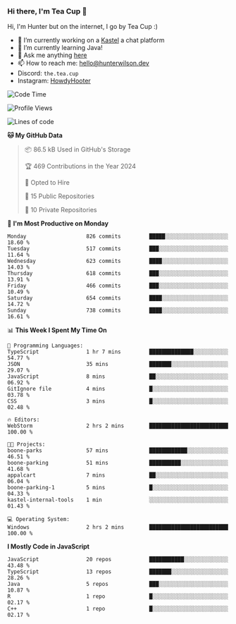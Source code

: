 ### Hi there, I'm Tea Cup 👋 

Hi, I'm Hunter but on the internet, I go by Tea Cup :)

- 🔭 I’m currently working on a [Kastel](https://github.com/KastelApp) a chat platform
- 🌱 I’m currently learning Java!
- 💬 Ask me anything [here](https://github.com/TheTeaCup/TheTeaCup/issues)
- 📫 How to reach me: [hello@hunterwilson.dev](mailto:hello@hunterwilson.dev)
- Discord: `the.tea.cup`
- Instagram: [HowdyHooter](https://instagram.com/HowdyHooter)

<!--START_SECTION:waka-->
![Code Time](http://img.shields.io/badge/Code%20Time-580%20hrs%209%20mins-blue)

![Profile Views](http://img.shields.io/badge/Profile%20Views-7-blue)

![Lines of code](https://img.shields.io/badge/From%20Hello%20World%20I%27ve%20Written-1.5%20million%20lines%20of%20code-blue)

**🐱 My GitHub Data** 

> 📦 86.5 kB Used in GitHub's Storage 
 > 
> 🏆 469 Contributions in the Year 2024
 > 
> 💼 Opted to Hire
 > 
> 📜 15 Public Repositories 
 > 
> 🔑 10 Private Repositories 
 > 
📅 **I'm Most Productive on Monday** 

```text
Monday                   826 commits         █████░░░░░░░░░░░░░░░░░░░░   18.60 % 
Tuesday                  517 commits         ███░░░░░░░░░░░░░░░░░░░░░░   11.64 % 
Wednesday                623 commits         ████░░░░░░░░░░░░░░░░░░░░░   14.03 % 
Thursday                 618 commits         ███░░░░░░░░░░░░░░░░░░░░░░   13.91 % 
Friday                   466 commits         ███░░░░░░░░░░░░░░░░░░░░░░   10.49 % 
Saturday                 654 commits         ████░░░░░░░░░░░░░░░░░░░░░   14.72 % 
Sunday                   738 commits         ████░░░░░░░░░░░░░░░░░░░░░   16.61 % 
```


📊 **This Week I Spent My Time On** 

```text
💬 Programming Languages: 
TypeScript               1 hr 7 mins         ██████████████░░░░░░░░░░░   54.77 % 
JSON                     35 mins             ███████░░░░░░░░░░░░░░░░░░   29.07 % 
JavaScript               8 mins              ██░░░░░░░░░░░░░░░░░░░░░░░   06.92 % 
GitIgnore file           4 mins              █░░░░░░░░░░░░░░░░░░░░░░░░   03.78 % 
CSS                      3 mins              █░░░░░░░░░░░░░░░░░░░░░░░░   02.48 % 

🔥 Editors: 
WebStorm                 2 hrs 2 mins        █████████████████████████   100.00 % 

🐱‍💻 Projects: 
boone-parks              57 mins             ████████████░░░░░░░░░░░░░   46.51 % 
boone-parking            51 mins             ██████████░░░░░░░░░░░░░░░   41.68 % 
appalcart                7 mins              ██░░░░░░░░░░░░░░░░░░░░░░░   06.04 % 
boone-parking-1          5 mins              █░░░░░░░░░░░░░░░░░░░░░░░░   04.33 % 
kastel-internal-tools    1 min               ░░░░░░░░░░░░░░░░░░░░░░░░░   01.43 % 

💻 Operating System: 
Windows                  2 hrs 2 mins        █████████████████████████   100.00 % 
```

**I Mostly Code in JavaScript** 

```text
JavaScript               20 repos            ███████████░░░░░░░░░░░░░░   43.48 % 
TypeScript               13 repos            ███████░░░░░░░░░░░░░░░░░░   28.26 % 
Java                     5 repos             ███░░░░░░░░░░░░░░░░░░░░░░   10.87 % 
R                        1 repo              █░░░░░░░░░░░░░░░░░░░░░░░░   02.17 % 
C++                      1 repo              █░░░░░░░░░░░░░░░░░░░░░░░░   02.17 % 
```




<!--END_SECTION:waka-->
